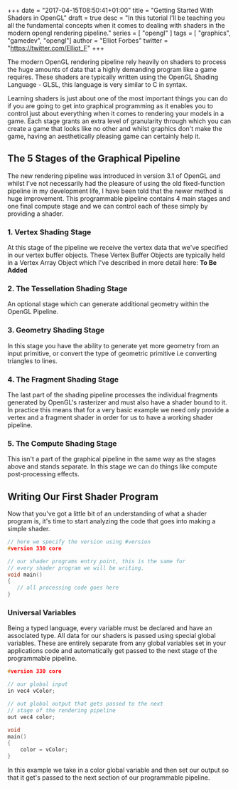 +++
date = "2017-04-15T08:50:41+01:00"
title = "Getting Started With Shaders in OpenGL"
draft = true
desc = "In this tutorial I'll be teaching you all the fundamental concepts when it comes to dealing with shaders in the modern opengl rendering pipeline."
series = [ "opengl" ]
tags = [ "graphics", "gamedev", "opengl"]
author = "Elliot Forbes"
twitter = "https://twitter.com/Elliot_F"
+++

<p>The modern OpenGL rendering pipeline rely heavily on shaders to process the huge amounts of data that a highly demanding program like a game requires. These shaders are typically written using the OpenGL Shading Language - GLSL, this language is very similar to C in syntax. </p>

<p>Learning shaders is just about one of the most important things you can do if you are going to get into graphical programming as it enables you to control just about everything when it comes to rendering your models in a game. Each stage grants an extra level of granularity through which you can create a game that looks like no other and whilst graphics don't make the game, having an aesthetically pleasing game can certainly help it. </p>

<h2>The 5 Stages of the Graphical Pipeline</h2>

<p>The new rendering pipeline was introduced in version 3.1 of OpenGL and whilst I've not necessarily had the pleasure of using the old fixed-function pipeline in my development life, I have been told that the newer method is huge improvement. This programmable pipeline contains 4 main stages and one final compute stage and we can control each of these simply by providing a shader.</p>

<h3>1. Vertex Shading Stage</h3>

<p>At this stage of the pipeline we receive the vertex data that we've specified in our vertex buffer objects. These Vertex Buffer Objects are typically held in a Vertex Array Object which I've described in more detail here: <b>To Be Added</b></p>

<h3>2. The Tessellation Shading Stage</h3>

<p>An optional stage which can generate additional geometry within the OpenGL Pipeline.</p>

<h3>3. Geometry Shading Stage</h3>

<p>In this stage you have the ability to generate yet more geometry from an input primitive, or convert the type of geometric primitive i.e converting triangles to lines. </p>

<h3>4. The Fragment Shading Stage</h3>

<p>The last part of the shading pipeline processes the individual fragments generated by OpenGL's rasterizer and must also have a shader bound to it. In practice this means that for a very basic example we need only provide a vertex and a fragment shader in order for us to have a working shader pipeline.</p>

<h3>5. The Compute Shading Stage</h3>

<p>This isn't a part of the graphical pipeline in the same way as the stages above and stands separate. In this stage we can do things like compute post-processing effects.</p>

<h2>Writing Our First Shader Program</h2>

<p>Now that you've got a little bit of an understanding of what a shader program is, it's time to start analyzing the code that goes into making a simple shader.</p>

~~~c
// here we specify the version using #version
#version 330 core

// our shader programs entry point, this is the same for 
// every shader program we will be writing.
void main()
{
   // all processing code goes here
}
~~~

<h3>Universal Variables</h3>

<p>Being a typed language, every variable must be declared and have an associated type. All data for our shaders is passed using special global variables. These are entirely separate from any global variables set in your applications code and automatically get passed to the next stage of the programmable pipeline.</p>

~~~c
#version 330 core

// our global input
in vec4 vColor;

// out global output that gets passed to the next
// stage of the rendering pipeline
out vec4 color;

void
main()
{
    color = vColor;
}
~~~

<p>In this example we take in a color global variable and then set our output so that it get's passed to the next section of our programmable pipeline.</p>